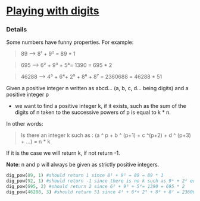 # [Playing with digits](https://www.codewars.com/kata/5552101f47fc5178b1000050)

### Details
Some numbers have funny properties. For example:
> 89 --> 8¹ + 9² = 89 * 1

> 695 --> 6² + 9³ + 5⁴= 1390 = 695 * 2

> 46288 --> 4³ + 6⁴+ 2⁵ + 8⁶ + 8⁷ = 2360688 = 46288 * 51

Given a positive integer n written as abcd... (a, b, c, d... being digits) and a positive integer p

- we want to find a positive integer k, if it exists, such as the sum of the digits of n taken to the successive powers of p is equal to k * n.

In other words:

> Is there an integer k such as : (a ^ p + b ^ (p+1) + c ^(p+2) + d ^ (p+3) + ...) = n * k

If it is the case we will return k, if not return -1.

**Note**: n and p will always be given as strictly positive integers.

```python
dig_pow(89, 1) #should return 1 since 8¹ + 9² = 89 = 89 * 1
dig_pow(92, 1) #should return -1 since there is no k such as 9¹ + 2² equals 92 * k
dig_pow(695, 2) #should return 2 since 6² + 9³ + 5⁴= 1390 = 695 * 2
dig_pow(46288, 3) #should return 51 since 4³ + 6⁴+ 2⁵ + 8⁶ + 8⁷ = 2360688 = 46288 * 51
```

